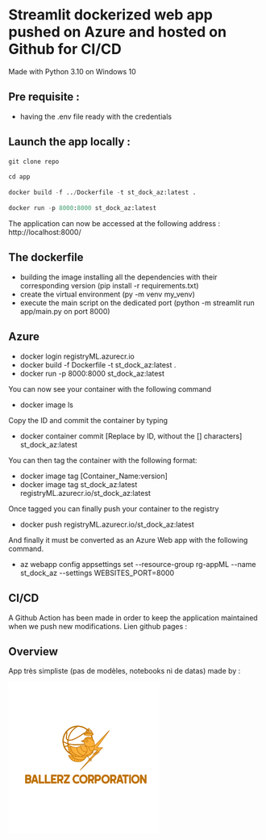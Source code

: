 # Streamlit dockerized web app pushed on Azure and hosted on Github for CI/CD

Made with Python 3.10 on Windows 10

## Pre requisite :
- having the .env file ready with the credentials

## Launch the app locally :

```python
git clone repo
```

```python
cd app
```

```python
docker build -f ../Dockerfile -t st_dock_az:latest . 
```

```python
docker run -p 8000:8000 st_dock_az:latest
```

The application can now be accessed at the following address : 
http://localhost:8000/

## The dockerfile
- building the image installing all the dependencies with their corresponding version (pip install -r requirements.txt)
- create the virtual environment (py -m venv my_venv)
- execute the main script on the dedicated port (python -m streamlit run app/main.py on port 8000)

## Azure 

- docker login registryML.azurecr.io 
- docker build -f Dockerfile -t st_dock_az:latest . 
- docker run -p 8000:8000 st_dock_az:latest

You can now see your container with the following command
- docker image ls

Copy the ID and commit the container by typing
- docker container commit [Replace by ID, without the [] characters] st_dock_az:latest

You can then tag the container with the following format: 
- docker image tag [Container_Name:version] 
- docker image tag st_dock_az:latest registryML.azurecr.io/st_dock_az:latest

Once tagged you can finally push your container to the registry
- docker push registryML.azurecr.io/st_dock_az:latest

And finally it must be converted as an Azure Web app with the following command.

- az webapp config appsettings set --resource-group rg-appML --name st_dock_az --settings WEBSITES_PORT=8000

## CI/CD

A Github Action has been made in order to keep the application maintained when we push new modifications.
Lien github pages : 

## Overview

App très simpliste (pas de modèles, notebooks ni de datas) made by :

<img src="assets/ballerz.png" alt="logo" hight="300" width="300"/>
